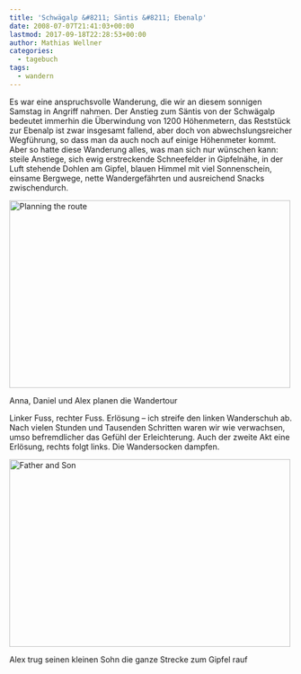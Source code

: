```yaml
---
title: 'Schwägalp &#8211; Säntis &#8211; Ebenalp'
date: 2008-07-07T21:41:03+00:00
lastmod: 2017-09-18T22:28:53+00:00
author: Mathias Wellner
categories:
  - tagebuch
tags:
  - wandern
---
```

Es war eine anspruchsvolle Wanderung, die wir an diesem sonnigen Samstag in Angriff nahmen. Der Anstieg zum Säntis von der Schwägalp bedeutet immerhin die Überwindung von 1200 Höhenmetern, das Reststück zur Ebenalp ist zwar insgesamt fallend, aber doch von abwechslungsreicher Wegführung, so dass man da auch noch auf einige Höhenmeter kommt. Aber so hatte diese Wanderung alles, was man sich nur wünschen kann: steile Anstiege, sich ewig erstreckende Schneefelder in Gipfelnähe, in der Luft stehende Dohlen am Gipfel, blauen Himmel mit viel Sonnenschein, einsame Bergwege, nette Wandergefährten und ausreichend Snacks zwischendurch.

<div style="width: 510px" class="wp-caption aligncenter">
  <a href="http://www.flickr.com/photos/mwellner/2641824443/"><img alt="Planning the route" src="http://farm4.static.flickr.com/3266/2641824443_b304e09b87.jpg" title="Planning the route" width="500" height="334" /></a>
  
  <p class="wp-caption-text">
    Anna, Daniel und Alex planen die Wandertour<br />
  </p>
</div>

Linker Fuss, rechter Fuss. Erlösung &ndash; ich streife den linken Wanderschuh ab. Nach vielen Stunden und Tausenden Schritten waren wir wie verwachsen, umso befremdlicher das Gefühl der Erleichterung. Auch der zweite Akt eine Erlösung, rechts folgt links. Die Wandersocken dampfen.

<div style="width: 510px" class="wp-caption aligncenter">
  <a href="http://www.flickr.com/photos/mwellner/2641824333/"><img alt="Father and Son" src="http://farm4.static.flickr.com/3009/2641824333_f5e2b9d480.jpg" title="Father and Son" width="500" height="334" /></a>
  
  <p class="wp-caption-text">
    Alex trug seinen kleinen Sohn die ganze Strecke zum Gipfel rauf<br />
  </p>
</div>